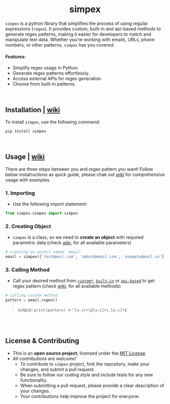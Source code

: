 <h1 align=center>simpex</h1>

`simpex` is a python library that simplifies the process of using regular expressions (`regex`). It provides custom, built-in and api-based methods to generate regex patterns, making it easier for developers to match and manipulate text data. Whether you're working with emails, URLs, phone numbers, or other patterns, `simpex` has you covered.

#### _Features_:
- Simplify regex usage in Python.
- Generate regex patterns effortlessly.
- Access external APIs for regex generation.
- Choose from built-in patterns.

<br>

## Installation | [wiki](../../wiki/installation)

To install `simpex`, use the following command:

```bash
pip install simpex
```

<br>

## Usage | [wiki](../../wiki/usage)

There are three steps between you and regex pattern you want! Follow below instatructions as _quick guide_, please chak out _[wiki]()_ for comprehensive usage with examples.  

### 1. Importing
- Use the following import statement:
```python
from simpex.simpex import simpex
```

### 2. Creating Object
- `simpex` is a class, so we need to __create an object__ with required parametric data (check [wiki](../../wiki/usage#custom-method), for all available parameters)
```python
# creating an onject named `email`
email = simpex(['test@mail.com', 'admin@email.com', 'example@mail.co'])
```

### 3. Calling Method 
- Call your desired method from [`custom*`](../../wiki/usage#custom-method), [`built-in`](../../wiki/usage#built-in-method) or [`api-based`](../../wiki/usage#api-method) to get regex pattern (check [wiki](../../wiki/usage#methods), for all avaliable methods)
```python
# calling custom method
pattern = email.regex()
```

> output: `print(pattern)` -> `^[a-z]+\@[a-z]+\.[a-z]*$`


<br><br>

## License & Contributing
- This is an __open source project__, licensed under the [MIT License](LICENSE).
- _All contributions are welcome!_
  - To contribute to `simpex` project, fork the repository, make your changes, and submit a pull request.
  - Be sure to follow our coding style and include tests for any new functionality.
  - When submitting a pull request, please provide a clear description of your changes.
  - Your contributions help improve the project for everyone.

